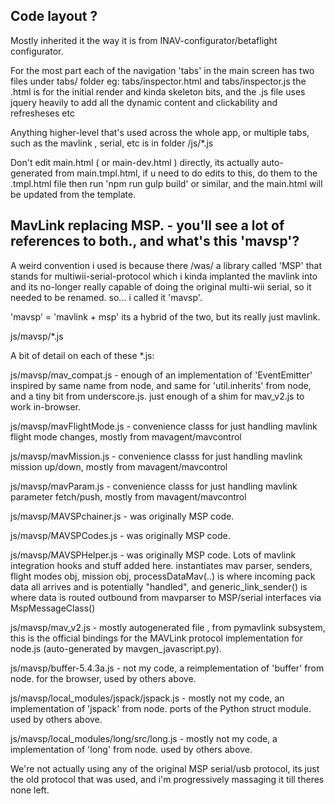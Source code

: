 ## Code layout ?

Mostly inherited it the way it is from INAV-configurator/betaflight configurator.

For the most part each of the navigation 'tabs' in the main screen has two files under tabs/ folder    eg: tabs/inspector.html and tabs/inspector.js
the .html is for the initial render and kinda skeleton bits, and the .js file uses jquery heavily to add all the dynamic content and clickability and refresheses etc

Anything higher-level that's used across the whole app, or multiple tabs, such as the mavlink , serial, etc  is in folder /js/*.js

Don't edit main.html ( or main-dev.html ) directly, its actually auto-generated from main.tmpl.html, if u need to do edits to this, do them to the .tmpl.html file then run 'npm run gulp build' or similar, and the main.html will be updated from the template.


## MavLink replacing MSP. - you'll see a lot of references to both., and what's this 'mavsp'?

A weird convention i used is because there /was/ a library called 'MSP' that stands for multiwii-serial-protocol  which i kinda implanted the mavlink into and its no-longer really capable of doing the original multi-wii serial, so it needed to be renamed.  so...  i called it 'mavsp'.

'mavsp' = 'mavlink + msp'   its a hybrid of the two, but its really just mavlink.

js/mavsp/*.js

A bit of detail on each of these *.js:

js/mavsp/mav_compat.js    - enough of an implementation of 'EventEmitter' inspired by same name from node, and same for 'util.inherits' from node, and a tiny bit from underscore.js.     just enough of a shim for mav_v2.js to work in-browser. 

js/mavsp/mavFlightMode.js - convenience classs for just handling mavlink flight mode changes, mostly from mavagent/mavcontrol 

js/mavsp/mavMission.js    - convenience classs for just handling mavlink mission up/down, mostly from mavagent/mavcontrol

js/mavsp/mavParam.js      - convenience classs for just handling mavlink parameter fetch/push, mostly from mavagent/mavcontrol

js/mavsp/MAVSPchainer.js - was originally MSP code.

js/mavsp/MAVSPCodes.js   - was originally MSP code.

js/mavsp/MAVSPHelper.js  - was originally MSP code.   Lots of mavlink integration hooks and stuff added here.  instantiates mav parser, senders, flight modes obj, mission obj,   processDataMav(..) is where incoming pack data all arrives and is potentially "handled",   and generic_link_sender() is where data is routed outbound from mavparser to MSP/serial  interfaces via MspMessageClass()

js/mavsp/mav_v2.js - mostly autogenerated file , from pymavlink subsystem, this is the official bindings for the MAVLink protocol implementation for node.js (auto-generated by mavgen_javascript.py).    

js/mavsp/buffer-5.4.3a.js                - not my code, a reimplementation of 'buffer' from node. for the browser, used by others above.

js/mavsp/local_modules/jspack/jspack.js  - mostly not my code, an implementation of 'jspack' from node.  ports of the Python struct module. used by others above.

js/mavsp/local_modules/long/src/long.js  - mostly not my code, a implementation of 'long' from node.  used by others above.


We're not actually using any of the original MSP serial/usb protocol, its just the old protocol that was used, and i'm progressively massaging it till theres none left.


